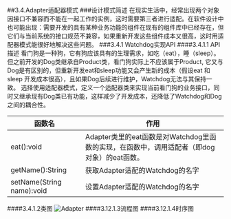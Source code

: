 ##3.4.Adapter适配器模式
###设计模式简述
  在现实生活中，经常出现两个对象因接口不兼容而不能在一起工作的实例，这时需要第三者进行适配。在软件设计中也可能出现：需要开发的具有某种业务功能的组件在现有的组件库中已经存在，但它们与当前系统的接口规范不兼容，如果重新开发这些组件成本又很高，这时用适配器模式能很好地解决这些问题。
###3.4.1 Watchdog实现API
####3.4.1.1 API描述
看门狗是一种狗，它有狗应该具有的生理需求，如吃（eat），睡（sleep）。但之前开发的Dog类继承自Product类，看门狗实际上不应该属于Product, 它又与Dog是有区别的，但重新开发eat和sleep功能又会产生新的成本（假设eat 和 sleep 开发成本很高），且如果Dog后续进行维护，Watchdog无法与其保持一致。
选择使用适配器模式，定义一个适配器类来实现当前看门狗的业务接口，同时又继承现有Dog类已有功能，这样减少了开发成本，还降低了Watchdog和Dog之间的耦合性。

| 函数名                                                       | 作用                                                         |
| ------------------------------------------------------------ | ------------------------------------------------------------ |
| eat():void                                          | Adapter类里的eat函数是对Watchdog里函数的实现，在函数中，调用适配者（即dog对象）的eat函数。 |
| getName():String                                     | 获取Adapter适配的Watchdog的名字 |
| setName(String name):void | 设置Adapter适配的Watchdog的名字 |



####3.4.1.2类图
![Adapter](Diagram/Adapter/Adapter_class_diagram.jpg)
####3.12.1.3流程图
####3.12.1.4时序图